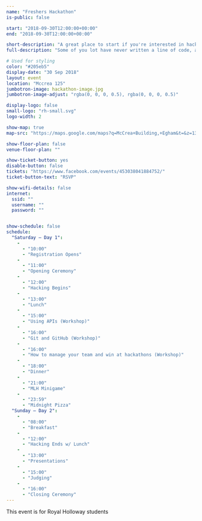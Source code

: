 ```yaml
---
name: "Freshers Hackathon"
is-public: false

start: "2018-09-30T12:00:00+00:00"
end: "2018-09-30T12:00:00+00:00"

short-description: "A great place to start if you're interested in hacking."
full-description: "Some of you lot have never written a line of code, and others of you spend your weekends writing C for fun (you're insane). A coding event that suits everyone sounds impossible, right? Think again. We'll have pizzas, games and a CTF style coding challenge for everyone who wants to get involved. There'll be prizes for the quickest team to finish!"

# Used for styling
color: "#205eb5"
display-date: "30 Sep 2018"
layout: event
location: "Mccrea 125"
jumbotron-image: hackathon-image.jpg
jumbotron-image-adjust: "rgba(0, 0, 0, 0.5), rgba(0, 0, 0, 0.5)"

display-logo: false
small-logo: "rh-small.svg"
logo-width: 2

show-map: true
map-src: "https://maps.google.com/maps?q=McCrea+Building,+Egham&t=&z=13&ie=UTF8&iwloc=&output=embed"

show-floor-plan: false
venue-floor-plan: ""

show-ticket-button: yes
disable-button: false
tickets: "https://www.facebook.com/events/453038041884752/"
ticket-button-text: "RSVP"

show-wifi-details: false
internet:
  ssid: ""
  username: ""
  password: ""


show-schedule: false
schedule:
  "Saturday — Day 1":
    -
      - "10:00"
      - "Registration Opens"
    -
      - "11:00"
      - "Opening Ceremony"
    -
      - "12:00"
      - "Hacking Begins"
    -
      - "13:00"
      - "Lunch"
    -
      - "15:00"
      - "Using APIs (Workshop)"
    -
      - "16:00"
      - "Git and GitHub (Workshop)"
    -
      - "16:00"
      - "How to manage your team and win at hackathons (Workshop)"
    -
      - "18:00"
      - "Dinner"
    -
      - "21:00"
      - "MLH Minigame"
    -
      - "23:59"
      - "Midnight Pizza"
  "Sunday — Day 2":
    -
      - "08:00"
      - "Breakfast"
    -
      - "12:00"
      - "Hacking Ends w/ Lunch"
    -
      - "13:00"
      - "Presentations"
    -
      - "15:00"
      - "Judging"
    -
      - "16:00"
      - "Closing Ceremony"
---
```


<div class="container">
  <div class="alert alert-warning" role="alert">
    This event is for Royal Holloway students
  </div>
</div>
